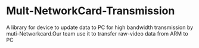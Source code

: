 # Mult-NetworkCard-Transmission
A library for device to update data to PC for high bandwidth transmission by muti-Networkcard.Our team use it to transfer raw-video data from ARM to PC
